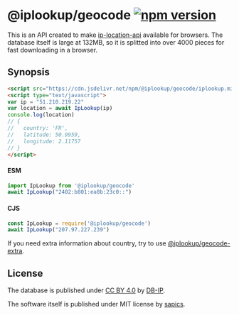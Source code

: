 # @iplookup/geocode [![npm version](https://img.shields.io/npm/v/@iplookup/geocode?color=success&style=flat-square&label=npm)](https://www.npmjs.com/package/@iplookup/geocode)

This is an API created to make [ip-location-api](https://github.com/sapics/ip-location-api) available for browsers.
The database itself is large at 132MB, so it is splitted into over 4000 pieces for fast downloading in a browser.


## Synopsis

```html
<script src="https://cdn.jsdelivr.net/npm/@iplookup/geocode/iplookup.min.js"></script>
<script type="text/javascript">
var ip = "51.210.219.22"
var location = await IpLookup(ip)
console.log(location)
// {
//   country: 'FR',
//   latitude: 50.9959,
//   longitude: 2.11757
// }
</script>
```

#### ESM

```javascript
import IpLookup from '@iplookup/geocode'
await IpLookup("2402:b801:ea8b:23c0::")
```

#### CJS

```javascript
const IpLookup = require('@iplookup/geocode')
await IpLookup("207.97.227.239")
```

If you need extra information about country, try to use [@iplookup/geocode-extra](https://github.com/sapics/ip-location-api/tree/main/browser/geocode-extra).


## License

The database is published under [CC BY 4.0](https://creativecommons.org/licenses/by/4.0/) by [DB-IP](https://db-ip.com/db/download/ip-to-city-lite).

The software itself is published under MIT license by [sapics](https://github.com/sapics).